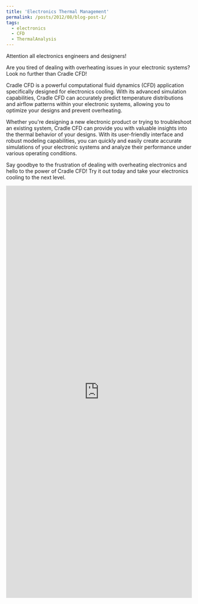 ```yaml
---
title: 'Electronics Thermal Management'
permalink: /posts/2012/08/blog-post-1/
tags:
  - electronics
  - CFD
  - ThermalAnalysis
---
```


Attention all electronics engineers and designers! 

Are you tired of dealing with overheating issues in your electronic systems? Look no further than Cradle CFD!

Cradle CFD is a powerful computational fluid dynamics (CFD) application specifically designed for electronics cooling. With its advanced simulation capabilities, Cradle CFD can accurately predict temperature distributions and airflow patterns within your electronic systems, allowing you to optimize your designs and prevent overheating.

Whether you're designing a new electronic product or trying to troubleshoot an existing system, Cradle CFD can provide you with valuable insights into the thermal behavior of your designs. With its user-friendly interface and robust modeling capabilities, you can quickly and easily create accurate simulations of your electronic systems and analyze their performance under various operating conditions.

Say goodbye to the frustration of dealing with overheating electronics and hello to the power of Cradle CFD! 
Try it out today and take your electronics cooling to the next level.

<iframe src="https://www.linkedin.com/embed/feed/update/urn:li:ugcPost:7048556358136205312" height="1114" width="504" frameborder="0" allowfullscreen="" title="Embedded post"></iframe>

